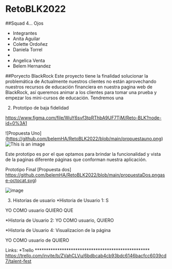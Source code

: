 # RetoBLK2022

##Squad 4... Ojos
<ul>
  <li>Integrantes</li>
  <li>Anita Aguilar</li>
  <li>Colette Ordoñez</li>
  <li>Daniela Torrel <li>
  <li>Angelica Venta </li>
  <li>Belem Hernandez</li>
 </ul>

##Poryecto BlackRock
Este proyecto tiene la finalidad solucionar la problemática de Actualmente nuestros clientes no están aprovechando nuestros recursos de educación financiera en nuestra pagina web de BlackRock, así queremos animar a los clientes para tomar una prueba y empezar los mini-cursos de educación. Tendremos una 


2. Prototipo de baja fidelidad


https://www.figma.com/file/WuY6svf3tpRThbA9UF7TjM/Reto-BLK?node-id=0%3A1

![Propuesta Uno] (https://github.com/belemHA/RetoBLK2022/blob/main/propuestauno.png)
![This is an image](https://myoctocat.com/assets/images/base-octocat.svg)

Este prototipo es por el que optamos para brindar la funcionalidad y vista de la paginas diferente páginas que conforman nuestra aplicación.

Prototipo Final
[Propuesta dos] https://github.com/belemHA/RetoBLK2022/blob/main/propuestaDos.pngase-octocat.svg)


![image](https://www.figma.com/file/WuY6svf3tpRThbA9UF7TjM/Reto-BLK?node-id=0%3A1)


3. Historias de usuario
*Historia de Usuario 1: S

YO COMO usuario QUIERO QUE 



*Historia de Usuario 2: 
YO COMO usuario, QUIERO 






*Historia de Usuario 4: Visualizacion de la página 

YO COMO usuario de  QUIERO 



Links:
*Trello ***************************************************
https://trello.com/invite/b/ZVahCLVu/6bdbcab4cb93bdc6146bacfcc6039cd7/talent-fest
